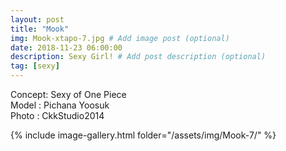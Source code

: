 ```yaml
---
layout: post
title: "Mook"
img: Mook-xtapo-7.jpg # Add image post (optional)
date: 2018-11-23 06:00:00
description: Sexy Girl! # Add post description (optional)
tag: [sexy]
---
```

Concept: Sexy of One Piece  
Model : Pichana Yoosuk  
Photo : CkkStudio2014          


{% include image-gallery.html folder="/assets/img/Mook-7/" %}
